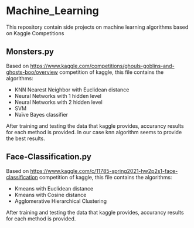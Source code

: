 # Machine_Learning
This repository contain side projects on machine learning algorithms based on Kaggle Competitions

## Monsters.py
Based on https://www.kaggle.com/competitions/ghouls-goblins-and-ghosts-boo/overview competition of kaggle, this file contains the algorithms:
  - ΚΝΝ Nearest Neighbor with Euclidean distance
  - Neural Networks with 1 hidden level
  - Neural Networks with 2 hidden level
  - SVM
  - Naïve Bayes classifier
  
After training and testing the data that kaggle provides, accurancy results for each method is provided.
In our case knn algorithm seems to provide the best results.

## Face-Classification.py
Based on https://www.kaggle.com/c/11785-spring2021-hw2p2s1-face-classification competition of kaggle, this file contains the algorithms:
  - Kmeans with Euclidean distance
  - Kmeans with Cosine distance
  - Agglomerative Hierarchical Clustering
  
After training and testing the data that kaggle provides, accurancy results for each method is provided.
